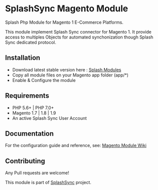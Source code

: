 # SplashSync Magento Module

Splash Php Module for Magento 1 E-Commerce Platforms.

This module implement Splash Sync connector for Magento 1. It provide access to multiples Objects for automated synchonization though Splash Sync dedicated protocol.

## Installation

* Download latest stable version here : [Splash Modules](http://www.splashsync.com/en/modules/)
* Copy all module files on your Magento app folder (app/*) 
* Enable & Configure the module

## Requirements

* PHP 5.6+ | PHP 7.0+
* Magento 1.7 | 1.8 | 1.9
* An active Splash Sync User Account

## Documentation

For the configuration guide and reference, see: [Magento Module Wiki](https://github.com/SplashSync/Magento/wiki)

## Contributing

Any Pull requests are welcome! 

This module is part of [SplashSync](http://www.splashsync.com) project.